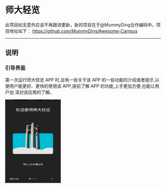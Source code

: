 # 师大轻览
此项目如无意外应该不再跟进更新，新的项目在于@MummyDing合作编码中，项目地址如下：
https://github.com/MummyDing/Awesome-Campus

---
## 说明

### 引导界面

第一次运行师大轻览 APP 时,会有一些关于该 APP 的一些功能的介绍或者提示,以
便用户能更好、更快的使用该 APP,提前了解 APP 的功能,上手更加方便,也能让用户加
深对该应用的了解。

 <img src="/Pic/s1.jpg" width="180" height="270">



